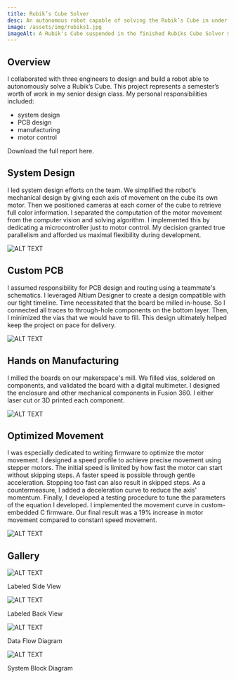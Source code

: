 ```yaml
---
title: Rubik’s Cube Solver
desc: An autonomous robot capable of solving the Rubik’s Cube in under 5 seconds.
image: /assets/img/rubiks1.jpg
imageAlt: A Rubik's Cube suspended in the finished Rubiks Cube Solver machine
---
```


## Overview

I collaborated with three engineers to design and build a robot able to autonomously solve a Rubik’s Cube. This project represents a semester’s worth of work in my senior design class. My personal responsibilities included:

- system design
- PCB design
- manufacturing
- motor control

Download the full report here.

## System Design

I led system design efforts on the team. We simplified the robot's mechanical design by giving each axis of movement on the cube its own motor. Then we positioned cameras at each corner of the cube to retrieve full color information. I separated the computation of the motor movement from the computer vision and solving algorithm. I implemented this by dedicating a microcontroller just to motor control. My decision granted true parallelism and afforded us maximal flexibility during development.

![ALT TEXT](/assets/img/rubiks1.jpg)

## Custom PCB

I assumed responsibility for PCB design and routing using a teammate's schematics. I leveraged Altium Designer to create a design compatible with our tight timeline. Time necessitated that the board be milled in-house. So I connected all traces to through-hole components on the bottom layer. Then, I minimized the vias that we would have to fill. This design ultimately helped keep the project on pace for delivery.

![ALT TEXT](/assets/img/rubiks2.PNG)

## Hands on Manufacturing

I milled the boards on our makerspace's mill. We filled vias, soldered on components, and validated the board with a digital multimeter. I designed the enclosure and other mechanical components in Fusion 360. I either laser cut or 3D printed each component.

![ALT TEXT](/assets/img/rubiks3.jpg)

## Optimized Movement

I was especially dedicated to writing firmware to optimize the motor movement. I designed a speed profile to achieve precise movement using stepper motors. The initial speed is limited by how fast the motor can start without skipping steps. A faster speed is possible through gentle acceleration. Stopping too fast can also result in skipped steps. As a countermeasure, I added a deceleration curve to reduce the axis' momentum. Finally, I developed a testing procedure to tune the parameters of the equation I developed. I implemented the movement curve in custom-embedded C firmware. Our final result was a 19% increase in motor movement compared to constant speed movement.

![ALT TEXT](/assets/img/rubiks4.png)

## Gallery

![ALT TEXT](/assets/img/rubiks5.jpg)

Labeled Side View

![ALT TEXT](/assets/img/rubiks6.jpg)

Labeled Back View

![ALT TEXT](/assets/img/rubiks7.jpg)

Data Flow Diagram

![ALT TEXT](/assets/img/rubiks8.jpg)

System Block Diagram
